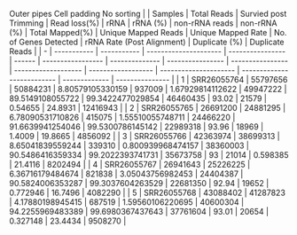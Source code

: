 



 Outer pipes  Cell padding 
No sorting
|   | Samples     | Total Reads | Survied post Trimming | Read loss(%)     | rRNA   | rRNA (%)          | non-rRNA reads | non-rRNA (%)     | Total Mapped(%)  | Unique Mapped Reads | Unique Mapped Rate | No. of Genes Detected | rRNA Rate (Post Alignment) | Duplicate (%) | Duplicate Reads |
| - | ----------- | ----------- | --------------------- | ---------------- | ------ | ----------------- | -------------- | ---------------- | ---------------- | ------------------- | ------------------ | --------------------- | -------------------------- | ------------- | --------------- |
| 1 | SRR26055764 | 55797656    | 50884231              | 8.80579105330159 | 937009 | 1.67929814112622  | 49947222       | 89.5149108055722 | 99.3422477029854 | 46460435            | 93.02              | 21579                 | 0.54655                    | 24.8931       | 12416943        |
| 2 | SRR26055765 | 26691200    | 24881295              | 6.78090531710826 | 415075 | 1.55510055748711  | 24466220       | 91.6639941254046 | 99.5300786145142 | 22989318            | 93.96              | 18969                 | 1.4009                     | 19.8665       | 4856092         |
| 3 | SRR26055766 | 42363974    | 38699313              | 8.65041839559244 | 339310 | 0.800939968474157 | 38360003       | 90.5486416359334 | 99.2022393741731 | 35673758            | 93                 | 21014                 | 0.598385                   | 21.4116       | 8202494         |
| 4 | SRR26055767 | 26941643    | 25226225              | 6.36716179484674 | 821838 | 3.05043756982453  | 24404387       | 90.5824006353287 | 99.3037604263529 | 22681350            | 92.94              | 19652                 | 0.772946                   | 16.7496       | 4082290         |
| 5 | SRR26055768 | 43088402    | 41287823              | 4.17880198945415 | 687519 | 1.59560106220695  | 40600304       | 94.2255969483389 | 99.6980367437643 | 37761604            | 93.01              | 20654                 | 0.327148                   | 23.4434       | 9508270         |
